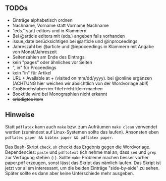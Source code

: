 ## TODOs

- Einträge alphabetisch ordnen
- Nachname, Vorname statt Vorname Nachname
- "eds." statt editors und in Klammern 
- Bei @article editors mit (eds.) angeben falls vorhanden
- issue_date berücksichtigen bei @article und @inproceedings
- Jahreszahl bei @article und  @inpoceedings in Klammern mit Angabe von Monat/Jahreszeit 
- Seitenzahlen am Ende des Eintrags 
- kein "pages" oder ähnliches vor Seiten
- ", in" für Proceedings
- kein "in" für Artikel 
- URL + Available at + (visited on mm/dd/yyyy). bei @online ergänzen (ACHTUNG hier weichen wir absichtlich von der Wordvorlage ab!!)
- ~~Großbuchstaben im Titel nicht klein machen~~
- Booktitle wird bei Monographien nicht erkannt
- ~~erledigtes Item~~

## Hinweise

Statt ```pdflatex``` kann auch ```make``` bzw. zum Aufräumen ```make clean``` verwendet werden (zumindest auf Linux-Systemen sollte das laufen). Ansonsten eben ```pdflatex paper && bibtex paper && pdflatex paper```.

Das Bash-Skript ```check.sh``` checkt das Ergebnis gegen die Wordvorlage. Dependencies: ```paste``` und ```pdftotext``` (ich nehme mal an, dass ```sed``` und ```grep``` zur Verfügung stehen :) ). Sollte ```make``` Probleme machen besser vorher paper.pdf erzeugen, sonst lässt das Skript das nämlich laufen. Das Skript ist jetzt vor allem interessant, um die beiden Einträge "side-by-side" zu sehen. Später sollte es dann aber keine Unterschiede mehr ausgeben.
